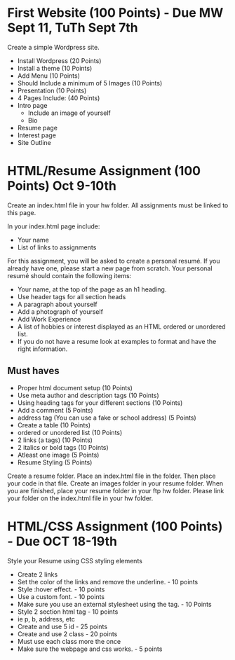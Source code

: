 # First Website (100 Points) - Due MW Sept 11, TuTh Sept 7th

Create a simple Wordpress site.
* Install Wordpress (20 Points)
 * Install a theme (10 Points)
 * Add Menu (10 Points)
* Should Include a minimum of 5 Images (10 Points)
* Presentation (10 Points)
* 4 Pages Include: (40 Points)
 * Intro page
   * Include an image of yourself
    * Bio
 * Resume page
 * Interest page
 * Site Outline


# HTML/Resume Assignment (100 Points) Oct 9-10th

Create an index.html file in your hw folder. All assignments must be linked to this page.

In your index.html page include:

* Your name
* List of links to assignments

For this assignment, you will be asked to create a personal resumé. If you already have one, please start a new page from scratch. Your personal resumé should contain the following items:

* Your name, at the top of the page as an h1 heading.
* Use header tags for all section heads
* A paragraph about yourself
* Add a photograph of yourself
* Add Work Experience
* A list of hobbies or interest displayed as an HTML ordered or unordered list.
* If you do not have a resume look at examples to format and have the right information.

## Must haves
* Proper html document setup (10 Points)
* Use meta author and description tags (10 Points)
* Using heading tags for your different sections (10 Points)
* Add a comment (5 Points)
* address tag (You can use a fake or school address) (5 Points)
* Create a table (10 Points)
* ordered or unordered list (10 Points)
* 2 links (a tags) (10 Points)
* 2 italics or bold tags (10 Points)
* Atleast one image (5 Points)
* Resume Styling (5 Points)

Create a resume folder. Place an index.html file in the folder. Then place your code in that file. Create an images folder in your resume folder. When you are finished, place your resume folder in your ftp hw folder. Please link your folder on the index.html file in your hw folder.



# HTML/CSS Assignment (100 Points) - Due OCT 18-19th

Style your Resume using CSS styling elements
* Create 2 links
 * Set the color of the links and remove the underline. - 10 points
 * Style :hover effect. - 10 points
* Use a custom font. - 10 points
* Make sure you use an external stylesheet using the <link> tag. - 10 Points
* Style 2 section html tag - 10 points
 * ie p, b, address, etc
* Create and use 5 id - 25 points
* Create and use 2 class - 20 points
 * Must use each class more the once
* Make sure the webpage and css works. - 5 points

